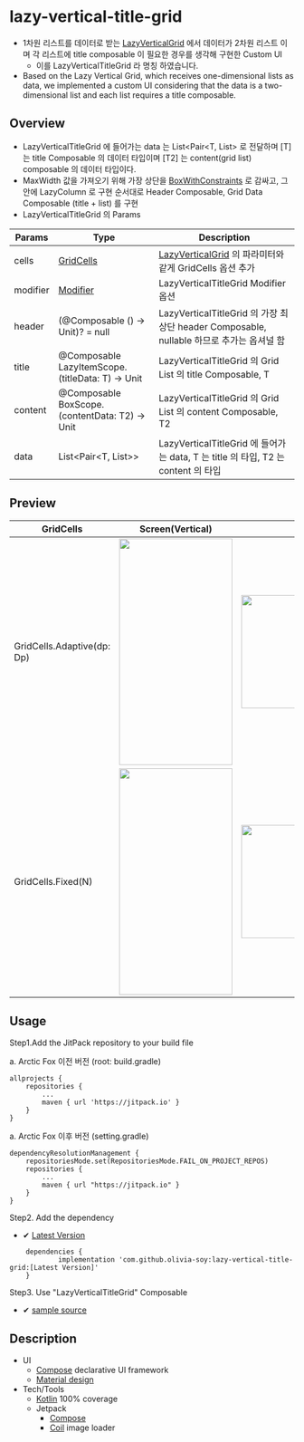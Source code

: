 # lazy-vertical-title-grid

- 1차원 리스트를 데이터로 받는 [LazyVerticalGrid](https://developer.android.com/jetpack/compose/lists#grids) 에서 데이터가 2차원 리스트 이며 각 리스트에 title composable 이 필요한 경우를 생각해 구현한 Custom UI 
    - 이를 LazyVerticalTitleGrid 라 명칭 하였습니다. 
- Based on the Lazy Vertical Grid, which receives one-dimensional lists as data, we implemented a custom UI considering that the data is a two-dimensional list and each list requires a title composable.

## Overview

- LazyVerticalTitleGrid 에 들어가는 data 는 List<Pair<T, List<T2>> 로 전달하며 [T] 는 title Composable 의 데이터 타입이며 [T2] 는 content(grid list) composable 의 데이터 타입이다.
- MaxWidth 값을 가져오기 위해 가장 상단을 [BoxWithConstraints](https://developer.android.com/reference/kotlin/androidx/compose/foundation/layout/package-summary#BoxWithConstraints(androidx.compose.ui.Modifier,androidx.compose.ui.Alignment,kotlin.Boolean,kotlin.Function1)) 로 감싸고, 
  그 안에 LazyColumn 로 구현 순서대로 Header Composable, Grid Data Composable (title + list) 를 구현 
- LazyVerticalTitleGrid 의 Params

|Params|Type|Description|
|---|---|---|
|cells|[GridCells](https://developer.android.com/reference/kotlin/androidx/compose/foundation/lazy/grid/GridCells)|[LazyVerticalGrid](https://developer.android.com/jetpack/compose/lists#grids) 의 파라미터와 같게 GridCells 옵션 추가|
|modifier|[Modifier](https://developer.android.com/reference/kotlin/androidx/compose/ui/Modifier)|LazyVerticalTitleGrid Modifier 옵션|
|header|(@Composable () -> Unit)? = null|LazyVerticalTitleGrid 의 가장 최상단 header Composable, nullable 하므로 추가는 옵셔널 함|
|title|@Composable LazyItemScope.(titleData: T) -> Unit|LazyVerticalTitleGrid 의 Grid List 의 title Composable, T|
|content|@Composable BoxScope.(contentData: T2) -> Unit|LazyVerticalTitleGrid 의 Grid List 의 content Composable, T2|
|data|List<Pair<T, List<T2>>>|LazyVerticalTitleGrid 에 들어가는 data, T 는 title 의 타입, T2 는 content 의 타입|

## Preview

|GridCells|Screen(Vertical)|Screen(Horizontal)|
|---|---|---|
|GridCells.Adaptive(dp: Dp)|<img src="https://user-images.githubusercontent.com/59822833/165463002-4493cdc3-1795-4e81-980e-19c8f89471ec.jpg" width="200" height="400"/>|<img src="https://user-images.githubusercontent.com/59822833/165462793-583fb52e-5f21-4787-bff4-b5a4d7bcce3a.jpg" width="400" height="200"/>|
|GridCells.Fixed(N)|<img src="https://user-images.githubusercontent.com/59822833/165463256-4c231e94-3f83-4efc-9e13-ef3537482052.jpg" width="200" height="400"/>|<img src="https://user-images.githubusercontent.com/59822833/165463498-7eefc1f2-1af6-4f36-a89f-daa966930297.jpg" width="400" height="200"/>|

## Usage

Step1.Add the JitPack repository to your build file

a. Arctic Fox 이전 버전 (root: build.gradle)                                                                                                                                                                                                                                                                                     

	allprojects {
		repositories {
			...
			maven { url 'https://jitpack.io' }
		}
	}

a. Arctic Fox 이후 버전  (setting.gradle)

   	dependencyResolutionManagement { 
		repositoriesMode.set(RepositoriesMode.FAIL_ON_PROJECT_REPOS)
		repositories { 
			...
			maven { url "https://jitpack.io" }
		} 
	}


Step2. Add the dependency 
- ✔ [Latest Version](https://jitpack.io/#olivia-soy/lazy-vertical-title-grid)
```
	dependencies {
	        implementation 'com.github.olivia-soy:lazy-vertical-title-grid:[Latest Version]'
	}
```
Step3. Use "LazyVerticalTitleGrid" Composable 
- ✔ [sample source](sample/src/main/java/com/olivia/lazyverticaltitlegrid/MainActivity.kt)

## Description

- UI
    - [Compose](https://developer.android.com/jetpack/compose) declarative UI framework
    - [Material design](https://material.io/design)
- Tech/Tools
    - [Kotlin](https://kotlinlang.org/) 100% coverage
    - Jetpack
        - [Compose](https://developer.android.com/jetpack/compose)
        - [Coil](https://coil-kt.github.io/coil/compose/) image loader

